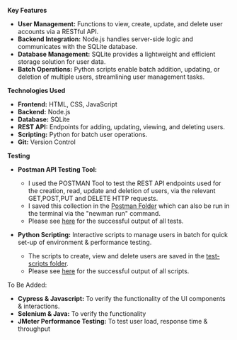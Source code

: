 **Key Features** <br>
- **User Management:** Functions to view, create, update, and delete user accounts via a RESTful API.<br>
- **Backend Integration:** Node.js handles server-side logic and communicates with the SQLite database.<br>
- **Database Management:** SQLite provides a lightweight and efficient storage solution for user data.<br>
- **Batch Operations:** Python scripts enable batch addition, updating, or deletion of multiple users, streamlining user 
  management tasks.

**Technologies Used**
<br>
- **Frontend:** HTML, CSS, JavaScript<br>
- **Backend:** Node.js<br>
- **Database:** SQLite<br>
- **REST API:** Endpoints for adding, updating, viewing, and deleting users.<br>
- **Scripting:** Python for batch user operations.
- **Git:** Version Control

**Testing**
<br>
- **Postman API Testing Tool:**<br>
  - I used the POSTMAN Tool to test the REST API endpoints used for the creation, read, update and deletion of users, via the relevant GET,POST,PUT and DELETE HTTP requests.<br>
  - I saved this collection in the [Postman Folder](my-user-management-app/Postman_TestCollection) which can also be run in the terminal via the "newman run" command.<br>
  - Please see [here](my-user-management-app/Postman_TestCollection/postman_newman_cli_output_success.png) for the successful output of all tests.<br>

- **Python Scripting:** Interactive scripts to manage users in batch for quick set-up of environment & performance testing.<br>
  - The scripts to create, view and delete users are saved in the [test-scripts folder](my-user-management-app/test-scripts).<br>
  - Please see [here](my-user-management-app/test-scripts/script_terminal_output.png) for the successful output of all scripts.<br>

To Be Added:
- **Cypress & Javascript:** To verify the functionality of the UI components & interactions.<br>
- **Selenium & Java:** To verify the functionality
- **JMeter Performance Testing:** To test user load, response time & throughput <br>
